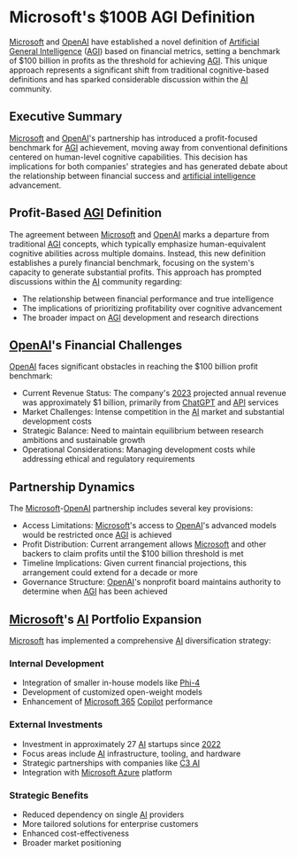 # Microsoft's $100B AGI Definition

[Microsoft](../MISC/MONTREAL_PROTOCOL.md) and [OpenAI](../MISC/OVERTIME_ELIGIBILITY.md) have established a novel definition of [Artificial General Intelligence](AGI.md) ([AGI](AGI.md)) based on financial metrics, setting a benchmark of $100 billion in profits as the threshold for achieving [AGI](AGI.md). This unique approach represents a significant shift from traditional cognitive-based definitions and has sparked considerable discussion within the [AI](ARTIFICIAL_INTELLIGENCE.md) community.

## Executive Summary

[Microsoft](../MISC/MONTREAL_PROTOCOL.md) and [OpenAI](../MISC/OVERTIME_ELIGIBILITY.md)'s partnership has introduced a profit-focused benchmark for [AGI](AGI.md) achievement, moving away from conventional definitions centered on human-level cognitive capabilities. This decision has implications for both companies' strategies and has generated debate about the relationship between financial success and [artificial intelligence](ARTIFICIAL_INTELLIGENCE.md) advancement.

## Profit-Based [AGI](AGI.md) Definition

The agreement between [Microsoft](../MISC/MONTREAL_PROTOCOL.md) and [OpenAI](../MISC/OVERTIME_ELIGIBILITY.md) marks a departure from traditional [AGI](AGI.md) concepts, which typically emphasize human-equivalent cognitive abilities across multiple domains. Instead, this new definition establishes a purely financial benchmark, focusing on the system's capacity to generate substantial profits. This approach has prompted discussions within the [AI](ARTIFICIAL_INTELLIGENCE.md) community regarding:

* The relationship between financial performance and true intelligence
* The implications of prioritizing profitability over cognitive advancement
* The broader impact on [AGI](AGI.md) development and research directions

## [OpenAI](../MISC/OVERTIME_ELIGIBILITY.md)'s Financial Challenges

[OpenAI](../MISC/OVERTIME_ELIGIBILITY.md) faces significant obstacles in reaching the $100 billion profit benchmark:

* Current Revenue Status: The company's [2023](C3_AI.MD) projected annual revenue was approximately $1 billion, primarily from [ChatGPT](../../../literary_products/joes_notes/CHATGPT.md) and [API](../../../literary_products/joes_notes/API.md) services
* Market Challenges: Intense competition in the [AI](ARTIFICIAL_INTELLIGENCE.md) market and substantial development costs
* Strategic Balance: Need to maintain equilibrium between research ambitions and sustainable growth
* Operational Considerations: Managing development costs while addressing ethical and regulatory requirements

## Partnership Dynamics

The [Microsoft](../MISC/MONTREAL_PROTOCOL.md)-[OpenAI](../MISC/OVERTIME_ELIGIBILITY.md) partnership includes several key provisions:

* Access Limitations: [Microsoft](../MISC/MONTREAL_PROTOCOL.md)'s access to [OpenAI](../MISC/OVERTIME_ELIGIBILITY.md)'s advanced models would be restricted once [AGI](AGI.md) is achieved
* Profit Distribution: Current arrangement allows [Microsoft](../MISC/MONTREAL_PROTOCOL.md) and other backers to claim profits until the $100 billion threshold is met
* Timeline Implications: Given current financial projections, this arrangement could extend for a decade or more
* Governance Structure: [OpenAI](../MISC/OVERTIME_ELIGIBILITY.md)'s nonprofit board maintains authority to determine when [AGI](AGI.md) has been achieved

## [Microsoft](../MISC/MONTREAL_PROTOCOL.md)'s [AI](ARTIFICIAL_INTELLIGENCE.md) Portfolio Expansion

[Microsoft](../MISC/MONTREAL_PROTOCOL.md) has implemented a comprehensive [AI](ARTIFICIAL_INTELLIGENCE.md) diversification strategy:

### Internal Development

* Integration of smaller in-house models like [Phi-4](../MISC/PRODUCT_CREATION.md)
* Development of customized open-weight models
* Enhancement of [Microsoft 365](../../../literary_products/joes_notes/MICROSOFT_365.md) [Copilot](../../../literary_products/joes_notes/MICROSOFT_COPILOT.md) performance

### External Investments

* Investment in approximately 27 [AI](ARTIFICIAL_INTELLIGENCE.md) startups since [2022](../../../literary_products/joes_notes/2022.md)
* Focus areas include [AI](ARTIFICIAL_INTELLIGENCE.md) infrastructure, tooling, and hardware
* Strategic partnerships with companies like [C3 AI](HISTORICAL_CONSTRAINTS.md)
* Integration with [Microsoft Azure](../MISC/MOORES_LAW.md) platform

### Strategic Benefits

* Reduced dependency on single [AI](ARTIFICIAL_INTELLIGENCE.md) providers
* More tailored solutions for enterprise customers
* Enhanced cost-effectiveness
* Broader market positioning
